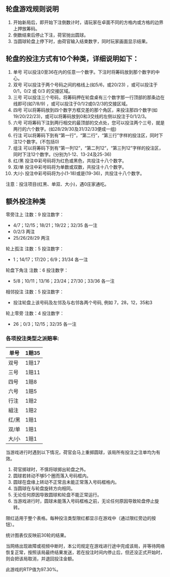 ## 轮盘游戏规则说明



1. 开始新局后，即开始下注倒数计时，请玩家在卓面不同的方格内或方格的边界上押放筹码。
2. 倒数结束后停止下注，荷官抛出圆球。
3. 当圆球轮盘上停下时，由荷官输入结束数字，同时玩家画面显示结果。

## 轮盘的投注方式有10个种类，详细说明如下：



1. 单号
   可以投注0至36在内的任意一个数字。下注时将筹码放到那个数字的中心。
2. 双号
   可以投注于两个号码之间的格线上(如5/6，或20/23) ，或可以投注于0/1，0/2 或 0/3 的交接区域。
3. 三号
   可以投注三个号码，将筹码押在轮盘桌有三个数字那一行顶部的那条边在线即可(如7/8/9) ，或可以投注于0/1/2或0/2/3的交接区域。
4. 四号
   可以将筹码放到四个数字方框交差的那个角区，来投注那四个数字(如19/20/22/23)，或可以将筹码放到0和3交线的左侧以投注于0/1/2/3。
5. 六号
   可将筹码下注到两行相交的最顶部的交点处，您可以投注两个三号，就是两行的六个数字。(如28/29/30及31/32/33便成一组)
6. 行注
   可以将筹码下到有“第一行”，“第二行”，“第三行”字样的投注区，同时下注12个数字。(不包括0)
7. 组注
   可以将筹码下到有“第一列12”，“第二列12”，“第三列12”字样的投注区，同时下注12个数字。(分别为1-12、13-24及25-36)
8. 红/黑
   投注中彩号码将为红色或黑色，共投注十八个数字。
9. 双/单
   投注中彩号码将为单数或双数，共投注十八个数字。
10. 大/小
    投注中彩号码将为小(1-18)或是(19-36)，共投注十八个数字。

注意：投注项目(红黑、单双、大小)，遇0庄家通吃。

## 额外投注种类



零旁注上
注数：9
投注数字：

- 4/7；12/15；18/21；19/22；32/35 各一注
- 0/2/3 两注
- 25/26/28/29 两注

轮上孤注
注数：5
投注数字：

- 1；14/17；17/20；6/9；31/34 各一注

轮盘下角注
注数：6
投注数字：

- 5/8；10/11；13/16；23/24；27/30；33/36 各一注

相邻投注
注数：5
投注数字：

- 投注轮盘上该号码及左邻及与右邻各两个号码, 例如 7，28，12，35和3

轮上零旁
注数：4
投注数字：

- 26；0/3；12/15；32/35 各一注

### 各项投注类型之派赔率:

| 单号  | 1赔35 |
| ----- | ----- |
| 双号­ | 1赔17 |
| 三号  | 1赔11 |
| 四号  | 1赔8  |
| 六号  | 1赔5  |
| 行注  | 1赔2  |
| 組注  | 1赔2  |
| 红/黑 | 1赔1  |
| 双/单 | 1赔1  |
| 大/小 | 1赔1  |

当游戏进行时遇到以下情况，荷官会马上重掷圆球，该局所有投注之注单均为有效。

1. 荷官掷球时，不慎将球掷出轮盘之外。
2. 圆球若转动不够5个圈而落入号码框内。
3. 圆球在盘缘上转动不正常且未能正常落入号码框格内。
4. 当圆球在与轮盘旋转方向相同。
5. 无论任何原因导致圆球和轮盘不能正常运行。
6. 当游戏进行时，圆球未能落入号码框格之前，无论任何原因导致轮盘停止旋转。

限红适用于整个表格。每种投注类型限红都显示在游戏中（通过限红旁边的按钮）。

统计图表仅反映前30轮的结果。

当网络出现故障或视频中断时，本公司规定在游戏进行途中完成该局，并等待网络恢复正常，按照该局最终结果发送，若在投注时间内停止后，但还没正式开始时，则会把该局取消，并退回投注金额。

此游戏的RTP值为97.30%。
